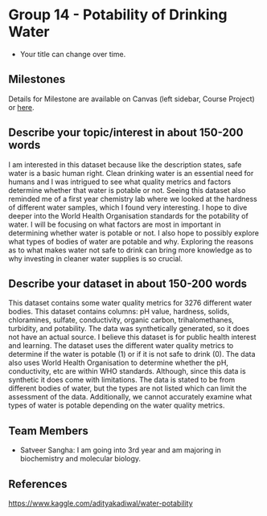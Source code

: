 # Group 14 - Potability of Drinking Water

- Your title can change over time.

## Milestones

Details for Milestone are available on Canvas (left sidebar, Course Project) or [here](https://firas.moosvi.com/courses/data301/project/milestone01.html).

## Describe your topic/interest in about 150-200 words

I am interested in this dataset because like the description states, safe water is a basic human right. Clean drinking water is an essential need for humans and I was intrigued to see what quality metrics and factors determine whether that water is potable or not. Seeing this dataset also reminded me of a first year chemistry lab where we looked at the hardness of different water samples, which I found very interesting. I hope to dive deeper into the World Health Organisation standards for the potability of water. I will be focusing on what factors are most in important in determining whether water is potable or not. I also hope to possibly explore what types of bodies of water are potable and why. Exploring the reasons as to what makes water not safe to drink can bring more knowledge as to why investing in cleaner water supplies is so crucial. 

## Describe your dataset in about 150-200 words

This dataset contains some water quality metrics for 3276 different water bodies. This dataset contains columns: pH value, hardness, solids, chloramines, sulfate, conductivity, organic carbon, trihalomethanes, turbidity, and potability. The data was synthetically generated, so it does not have an actual source. I believe this dataset is for public health interest and learning. The dataset uses the different water quality metrics to determine if the water is potable (1) or if it is not safe to drink (0). The data also uses World Health Organisation to determine whether the pH, conductivity, etc are within WHO standards. Although, since this data is synthetic it does come with limitations. The data is stated to be from different bodies of water, but the types are not listed which can limit the assessment of the data. Additionally, we cannot accurately examine what types of water is potable depending on the water quality metrics.

## Team Members

- Satveer Sangha: I am going into 3rd year and am majoring in biochemistry and molecular biology.


## References

https://www.kaggle.com/adityakadiwal/water-potability
